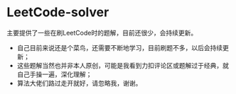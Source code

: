 # LeetCode-solver
主要提供了一些在刷LeetCode时的题解，目前还很少，会持续更新。

- 自己目前来说还是个菜鸟，还需要不断地学习，目前刷题不多，以后会持续更新；
- 这些题解当然也并非本人原创，可能是我看到力扣评论区或题解过于经典，就自己手操一遍，深化理解；
- 算法大佬们路过走开就好，请忽略我，谢谢。
